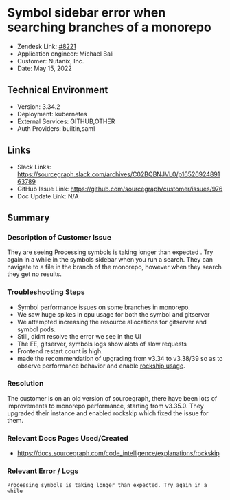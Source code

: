 
# Symbol sidebar error when searching branches of a monorepo <!-- Ticket Title  Hint: include keywords to make it searchable -->

- Zendesk Link: [#8221](https://sourcegraph.zendesk.com/agent/tickets/8221)
- Application engineer: Michael Bali
- Customer: Nutanix, Inc. <!-- Redact if this contains personally identifying information -->
- Date: May 15, 2022

<!-- Data populated from integration, speak to Ben Gordon or Michael Bali if not working -->
<!-- During Internal team trial, fill missing data manually (we are waiting for all data to sync) -->

## Technical Environment
- Version: 3.34.2​
- Deployment: kubernetes
- External Services: GITHUB,OTHER
- Auth Providers: builtin,saml


## Links
<!-- Data for application engineer manual entry -->
- Slack Links:  https://sourcegraph.slack.com/archives/C02BQBNJVL0/p1652692489163789
- GitHub Issue Link: https://github.com/sourcegraph/customer/issues/976
- Doc Update Link: N/A

## Summary
### Description of Customer Issue
They are seeing Processing symbols is taking longer than expected . Try again in a while in the symbols sidebar when you run a search. They can navigate to a file in the branch of the monorepo, however when they search they get no results.
### Troubleshooting Steps
- Symbol performance issues on some branches in monorepo.
- We saw huge spikes in cpu usage for both the symbol and gitserver
- We attempted increasing the resource allocations for gitserver and symbol pods.
- Still, didnt resolve the error we see in the UI
- The FE, gitserver, symbols logs show alots of slow requests
- Frontend restart count is high.
- made the recommendation of upgrading from v3.34 to v3.38/39 so as to observe performance behavior and enable [rockship usage](https://docs.sourcegraph.com/code_intelligence/explanations/rockskip).

### Resolution
The customer is on an old version of sourcegraph, there have been lots of improvements to monorepo performance, starting from v3.35.0. They upgraded their instance and enabled rockskip which fixed the issue for them.

### Relevant Docs Pages Used/Created
- https://docs.sourcegraph.com/code_intelligence/explanations/rockskip

### Relevant Error / Logs
<!-- Please redact keys, tokens, and personal identifying information -->
```Processing symbols is taking longer than expected. Try again in a while```


<!-- Once complete, upload a copy to https://github.com/sourcegraph/support-tools-internal/tree/main/resolved-tickets as a .md file -->
<!-- Name the file 8221.md -->
